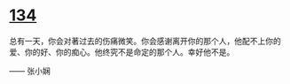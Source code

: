 # [134](https://github.com/platojobs/SFLOG/issues/134)

总有一天，你会对著过去的伤痛微笑。你会感谢离开你的那个人，他配不上你的爱、你的好、你的痴心。他终究不是命定的那个人。幸好他不是。

—— 张小娴 ​​​​